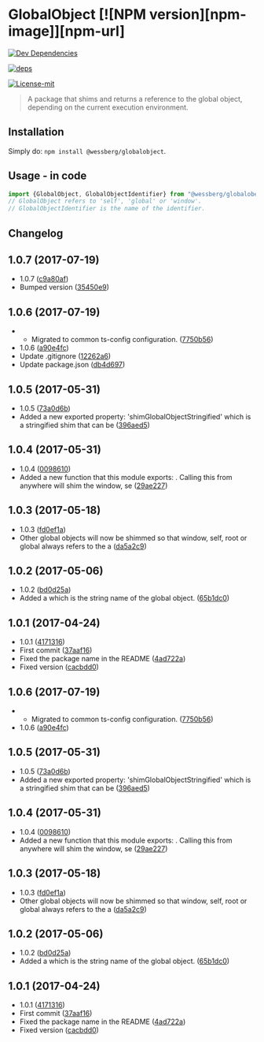 # GlobalObject [![NPM version][npm-image]][npm-url]
[![Dev Dependencies][dev-dependencies-image]][dev-dependencies-url]

[dev-dependencies-url]: https://david-dm.org/wessberg/typedetector?type=dev

[dev-dependencies-image]: https://david-dm.org/hub.com/wessberg/globalobject/dev-status.svg
[![deps][deps-image]][deps-url]

[deps-url]: https://david-dm.org/wessberg/typedetector

[deps-image]: https://david-dm.org/hub.com/wessberg/globalobject/status.svg
[![License-mit][license-mit-image]][license-mit-url]

[license-mit-url]: https://opensource.org/licenses/MIT

[license-mit-image]: https://img.shields.io/badge/License-MIT-yellow.svg
> A package that shims and returns a reference to the global object, depending on the current execution environment.

## Installation
Simply do: `npm install @wessberg/globalobject`.

## Usage - in code

```typescript
import {GlobalObject, GlobalObjectIdentifier} from "@wessberg/globalobect";
// GlobalObject refers to 'self', 'global' or 'window'.
// GlobalObjectIdentifier is the name of the identifier.
```

## Changelog

<a name="1.0.7"></a>
## 1.0.7 (2017-07-19)

* 1.0.7 ([c9a80af](https://github.com/wessberg/globalobject/commit/c9a80af))
* Bumped version ([35450e9](https://github.com/wessberg/globalobject/commit/35450e9))



<a name="1.0.6"></a>
## 1.0.6 (2017-07-19)

* - Migrated to common ts-config configuration. ([7750b56](https://github.com/wessberg/globalobject/commit/7750b56))
* 1.0.6 ([a90e4fc](https://github.com/wessberg/globalobject/commit/a90e4fc))
* Update .gitignore ([12262a6](https://github.com/wessberg/globalobject/commit/12262a6))
* Update package.json ([db4d697](https://github.com/wessberg/globalobject/commit/db4d697))



<a name="1.0.5"></a>
## 1.0.5 (2017-05-31)

* 1.0.5 ([73a0d6b](https://github.com/wessberg/globalobject/commit/73a0d6b))
* Added a new exported property: 'shimGlobalObjectStringified' which is a stringified shim that can be ([396aed5](https://github.com/wessberg/globalobject/commit/396aed5))



<a name="1.0.4"></a>
## 1.0.4 (2017-05-31)

* 1.0.4 ([0098610](https://github.com/wessberg/globalobject/commit/0098610))
* Added a new function that this module exports: . Calling this from anywhere will shim the window, se ([29ae227](https://github.com/wessberg/globalobject/commit/29ae227))



<a name="1.0.3"></a>
## 1.0.3 (2017-05-18)

* 1.0.3 ([fd0ef1a](https://github.com/wessberg/globalobject/commit/fd0ef1a))
* Other global objects will now be shimmed so that window, self, root or global always refers to the a ([da5a2c9](https://github.com/wessberg/globalobject/commit/da5a2c9))



<a name="1.0.2"></a>
## 1.0.2 (2017-05-06)

* 1.0.2 ([bd0d25a](https://github.com/wessberg/globalobject/commit/bd0d25a))
* Added a  which is the string name of the global object. ([65b1dc0](https://github.com/wessberg/globalobject/commit/65b1dc0))



<a name="1.0.1"></a>
## 1.0.1 (2017-04-24)

* 1.0.1 ([4171316](https://github.com/wessberg/globalobject/commit/4171316))
* First commit ([37aaf16](https://github.com/wessberg/globalobject/commit/37aaf16))
* Fixed the package name in the README ([4ad722a](https://github.com/wessberg/globalobject/commit/4ad722a))
* Fixed version ([cacbdd0](https://github.com/wessberg/globalobject/commit/cacbdd0))




## 1.0.6 (2017-07-19)

* - Migrated to common ts-config configuration. ([7750b56](https://github.com/wessberg/globalobject/commit/7750b56))
* 1.0.6 ([a90e4fc](https://github.com/wessberg/globalobject/commit/a90e4fc))



<a name="1.0.5"></a>
## 1.0.5 (2017-05-31)

* 1.0.5 ([73a0d6b](https://github.com/wessberg/globalobject/commit/73a0d6b))
* Added a new exported property: 'shimGlobalObjectStringified' which is a stringified shim that can be ([396aed5](https://github.com/wessberg/globalobject/commit/396aed5))



<a name="1.0.4"></a>
## 1.0.4 (2017-05-31)

* 1.0.4 ([0098610](https://github.com/wessberg/globalobject/commit/0098610))
* Added a new function that this module exports: . Calling this from anywhere will shim the window, se ([29ae227](https://github.com/wessberg/globalobject/commit/29ae227))



<a name="1.0.3"></a>
## 1.0.3 (2017-05-18)

* 1.0.3 ([fd0ef1a](https://github.com/wessberg/globalobject/commit/fd0ef1a))
* Other global objects will now be shimmed so that window, self, root or global always refers to the a ([da5a2c9](https://github.com/wessberg/globalobject/commit/da5a2c9))



<a name="1.0.2"></a>
## 1.0.2 (2017-05-06)

* 1.0.2 ([bd0d25a](https://github.com/wessberg/globalobject/commit/bd0d25a))
* Added a  which is the string name of the global object. ([65b1dc0](https://github.com/wessberg/globalobject/commit/65b1dc0))



<a name="1.0.1"></a>
## 1.0.1 (2017-04-24)

* 1.0.1 ([4171316](https://github.com/wessberg/globalobject/commit/4171316))
* First commit ([37aaf16](https://github.com/wessberg/globalobject/commit/37aaf16))
* Fixed the package name in the README ([4ad722a](https://github.com/wessberg/globalobject/commit/4ad722a))
* Fixed version ([cacbdd0](https://github.com/wessberg/globalobject/commit/cacbdd0))




